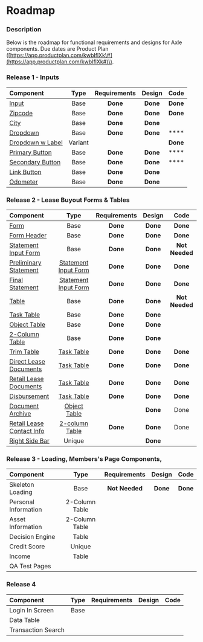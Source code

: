 # Roadmap

### Description

Below is the roadmap for functional requirements and designs for Axle components. Due dates are Product Plan \([https://app.productplan.com/kwbIflXk\#](https://app.productplan.com/kwbIflXk#)\).

### Release 1 - Inputs

| Component | Type | Requirements | Design | Code |
| :--- | :---: | :---: | :---: | :---: |
| [Input](../components/input/) | Base | **Done** | **Done** | **Done** |
| [Zipcode ](../components/input/zipcode.md) | Base  | **Done** | **Done** | **Done** |
| [City ](../components/input/city.md) | Base  | **Done** | **Done** |  |
| [Dropdown](../components/dropdown/) | Base  | **Done** | **Done** | \*\*\*\* |
| [Dropdown w Label](../components/dropdown/dropdown-with-label.md) | Variant |  |  | **Done** |
| [Primary Button](../components/button/primary-button.md) | Base  | **Done** | **Done** | \*\*\*\* |
| [Secondary Button](../components/button/secondary-button.md) | Base  | **Done** | **Done** | \*\*\*\* |
| [Link Button](../components/button/link-button.md) | Base  | **Done** | **Done** |  |
| [Odometer](../components/input/odometer-mileage.md) | Base  | **Done** | **Done** |  |

### Release 2 - Lease Buyout Forms & Tables

| Component | Type | Requirements | Design | Code |
| :--- | :---: | :---: | :---: | :---: |
| [Form](../components/form/) | Base  | **Done** | **Done** | **Done** |
| [Form Header](../components/headers/header/) | Base  | **Done** | **Done** | **Done** |
| [Statement Input Form](../components/form/preliminary-and-final-statements.md) | Base | **Done** | **Done** | **Not Needed** |
| [Preliminary Statement](../templates/form-templates/statement-input-form-templates/lbo-preliminary-statement.md) | [Statement Input Form](../components/form/preliminary-and-final-statements.md) | **Done** | **Done** | **Done** |
| [Final Statement](../templates/form-templates/statement-input-form-templates/final-statement.md) | [Statement Input Form](../components/form/preliminary-and-final-statements.md) | **Done** | **Done** | **Done** |
| [Table](../components/task-tables/) | Base | **Done** | **Done** | **Not Needed** |
| [Task Table](../components/task-tables/task-table.md) | Base | **Done** | **Done** |  |
| [Object Table](../components/task-tables/object-table.md) | Base | **Done** | **Done** |  |
| [2-Column Table](../components/task-tables/contact-table.md) | Base | **Done** | **Done** |  |
| [Trim Table](../templates/table-templates/task-table-templates/trim.md) | [Task Table](../components/task-tables/task-table.md) | **Done** | **Done** | **Done** |
| [Direct Lease Documents](../templates/table-templates/task-table-templates/direct-lease-documents.md) | [Task Table](../components/task-tables/task-table.md) | **Done** | **Done** | **Done** |
| [Retail Lease Documents](../templates/table-templates/task-table-templates/retail-lease-documents.md) | [Task Table](../components/task-tables/task-table.md) | **Done** | **Done** | **Done** |
| [Disbursement](../templates/table-templates/task-table-templates/disbursement.md) | [Task Table](../components/task-tables/task-table.md) | **Done** | **Done** | **Done** |
| [Document Archive](../templates/table-templates/object-table-templates/archive.md) | [Object Table](../components/task-tables/object-table.md) |  | **Done** | Done |
| [Retail Lease Contact Info](../templates/table-templates/2-column-table-templates/retail-lease-contact-info.md) | [2-column Table](../components/task-tables/contact-table.md) | **Done** | **Done** | Done |
| [Right Side Bar](../snowflakes/right-side-bar.md) | Unique |  | **Done** |  |

### Release 3 - Loading, Members's Page Components, 

| Component | Type | Requirements | Design | Code |
| :--- | :---: | :---: | :---: | :---: |
| Skeleton Loading | Base | **Not** **Needed** | **Done** | **Done** |
| Personal Information | 2-Column Table |  |  |  |
| Asset Information | 2-Column Table |  |  |  |
| Decision Engine | Table |  |  |  |
| Credit Score | Unique |  |  |  |
| Income | Table |  |  |  |
| QA Test Pages |  |  |  |  |

### Release 4

| Component | Type | Requirements | Design | Code |
| :--- | :---: | :---: | :---: | :--- |
| Login In Screen | Base |  |  |  |
| Data Table |  |  |  |  |
| Transaction Search |  |  |  |  |


